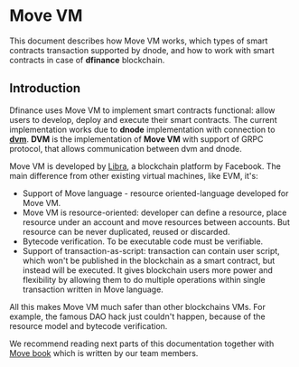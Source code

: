 # Move VM

This document describes how Move VM works, which types of smart contracts transaction supported by dnode, and how to work with smart contracts in case of **dfinance** blockchain.

## Introduction

Dfinance uses Move VM to implement smart contracts functional: allow users to develop, deploy and execute their smart contracts. The current implementation works due to **dnode** implementation with connection to [**dvm**](https://github.com/dfinance/dvm). **DVM** is the implementation of **Move VM** with support of GRPC protocol, that allows communication between dvm and dnode.

Move VM is developed by [Libra](https://libra.org/), a blockchain platform by Facebook. The main difference from other existing virtual machines, like EVM, it's:

* Support of Move language - resource oriented-language developed for Move VM.
* Move VM is resource-oriented: developer can define a resource, place resource under an account and move resources between accounts. But resource can be never duplicated, reused or discarded.
* Bytecode verification. To be executable code must be verifiable.
* Support of transaction-as-script: transaction can contain user script, which won't be published in the blockchain as a smart contract, but instead will be executed. It gives blockchain users more power and flexibility by allowing them to do multiple operations within single transaction written in Move language.

All this makes Move VM much safer than other blockchains VMs. For example, the famous DAO hack just couldn't happen, because of the resource model and bytecode verification.

We recommend reading next parts of this documentation together with [Move book](/move_vm/move_book.md) which is written by our team members.

